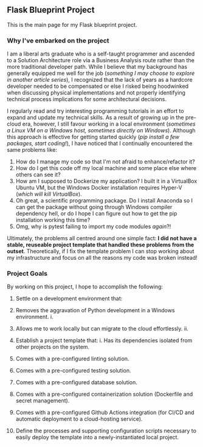 ## Flask Blueprint Project
This is the main page for my Flask blueprint project.

### Why I've embarked on the project
I am a liberal arts graduate who is a self-taught programmer and ascended to a Solution Architecture role via a Business Analysis route rather than the more traditional developer path. While I believe that my background has generally equipped me well for the job (_something I may choose to explore in another article series_), I recognized that the lack of years as a hardcore developer needed to be compensated or else I risked being hoodwinked when discussing physical implementations and not properly identifying technical process implications for some architectural decisions.    

I regularly read and try interesting programming tutorials in an effort to expand and update my technical skills. As a result of growing up in the pre-cloud era, however, I still favour working in a local environment (_sometimes a Linux VM on a Windows host, sometimes directly on Windows_). Although this approach is effective for getting started quickly (_pip install a few packages, start coding!_), I have noticed that I continually encountered the same problems like:

1. How do I manage my code so that I'm not afraid to enhance/refactor it?
2. How do I get this code off my local machine and some place else where others can see it?
3. How am I supposed to Dockerize my application? I built it in a VirtualBox Ubuntu VM, but the Windows Docker installation requires Hyper-V (_which will kill VirtualBox_).
4. Oh great, a scientific programming package. Do I install Anaconda so I can get the package without going through Windows compiler dependency hell, or do I hope I can figure out how to get the pip installation working this time?
3. Omg, why is pytest failing to import my code modules _again_?!

Ultimately, the problems all centred around one simple fact: **I did not have a stable, reuseable project template that handled these problems from the outset**.
Theoretically, if I fix the template problem I can stop working about my infrastructure and focus on all the reasons my code was broken instead!

### Project Goals

By working on this project, I hope to accomplish the following:
1. Settle on a development environment that:
  1. Removes the aggravation of Python development in a Windows environment. i.
  1. Allows me to work locally but can migrate to the cloud effortlessly. ii.
    
2. Establish a project template that:
  i. Has its dependencies isolated from other projects on the system.
  2. Comes with a pre-configured linting solution.
  3. Comes with a pre-configured testing solution.
  4. Comes with a pre-configured database solution.
  5. Comes with a pre-configured containerization solution (Dockerfile and secret management).
  6. Comes with a pre-configured Github Actions integration (for CI/CD and automatic deployment to a cloud-hosting service).
  
3. Define the processes and supporting configuration scripts necessary to easily deploy the template into a newly-instantiated local project.


